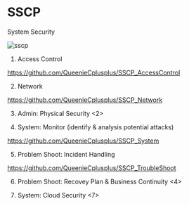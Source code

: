# SSCP
System Security

![sscp](https://scontent.ftpe8-3.fna.fbcdn.net/v/t1.0-9/93498099_154086822747821_8646231739120746496_o.jpg?_nc_cat=106&_nc_sid=8024bb&_nc_ohc=264xCYAOt0MAX8KbLm1&_nc_ht=scontent.ftpe8-3.fna&oh=30990bf15de3b4dfc0809fbcb1461491&oe=5EBA16B0)

1. Access Control 

https://github.com/QueenieCplusplus/SSCP_AccessControl

2. Network 

https://github.com/QueenieCplusplus/SSCP_Network

3. Admin: Physical Security <2>

4. System: Monitor (identify & analysis potential attacks) 

https://github.com/QueenieCplusplus/SSCP_System

5. Problem Shoot: Incident Handling 

https://github.com/QueenieCplusplus/SSCP_TroubleShoot

6. Problem Shoot: Recovey Plan & Business Continuity <4>

7. System: Cloud Security <7>



